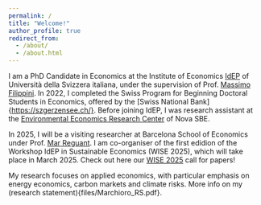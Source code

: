 ```yaml
---
permalink: /
title: "Welcome!"
author_profile: true
redirect_from: 
  - /about/
  - /about.html
---
```


I am a PhD Candidate in Economics at the Institute of Economics [IdEP](https://idep.usi.ch/) of Università della Svizzera italiana, under the supervision of Prof. [Massimo Filippini](https://scholar.google.com/citations?user=rFW0mNUAAAAJ&hl=it). In 2022, I completed the Swiss Program for Beginning Doctoral Students in Economics, offered by the [Swiss National Bank]{https://szgerzensee.ch/}. Before joining IdEP, I was research assistant at the [Environmental Economics Research Center](https://www.novasbe.unl.pt/en/environmental) of Nova SBE. 

In 2025, I will be a visiting researcher at Barcelona School of Economics under Prof. [Mar Reguant](https://mreguant.github.io/). I am co-organiser of the first edidion of the  Workshop IdEP in Sustainable Economics (WISE 2025), which will take place in March 2025. Check out here our [WISE 2025](https://www.dropbox.com/scl/fi/k4xqsdofgi3na72lj0dp4/WISE-2025.pdf?rlkey=1ss34basy2vmmvzl77vd7fo4q&e=2&dl=0) call for papers!

My research focuses on applied economics, with particular emphasis on energy economics, carbon markets and climate risks. More info on my (research statement){files/Marchioro_RS.pdf}.



